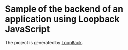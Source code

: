 # Sample of the backend of an application using Loopback JavaScript

The project is generated by [LoopBack](http://loopback.io).
